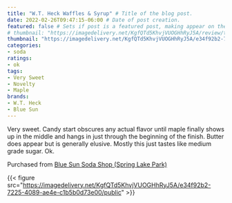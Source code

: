 ```yaml
---
title: "W.T. Heck Waffles & Syrup" # Title of the blog post.
date: 2022-02-26T09:47:15-06:00 # Date of post creation.
featured: false # Sets if post is a featured post, making appear on the home page side bar.
# thumbnail: "https://imagedelivery.net/KgfQTd5KhvjVUOGHhRyJ5A/review/thumbs/wt-heck-waffles-syrup.jpg" # Sets thumbnail image appearing inside card on homepage.
thumbnail: "https://imagedelivery.net/KgfQTd5KhvjVUOGHhRyJ5A/e34f92b2-7225-4089-ae4e-c1b5b0d73e00/thumb"
categories:
- soda
ratings:
- ok
tags:
- Very Sweet
- Novelty
- Maple
brands:
- W.T. Heck
- Blue Sun
---
```


Very sweet. Candy start obscures any actual flavor until maple finally shows up in the middle and hangs in just through the beginning of the finish. Butter does appear but is generally elusive. Mostly this just tastes like medium grade sugar. Ok.

Purchased from [Blue Sun Soda Shop (Spring Lake Park)](https://bluesunsodashop.com/)

{{< figure src="https://imagedelivery.net/KgfQTd5KhvjVUOGHhRyJ5A/e34f92b2-7225-4089-ae4e-c1b5b0d73e00/public" >}}
